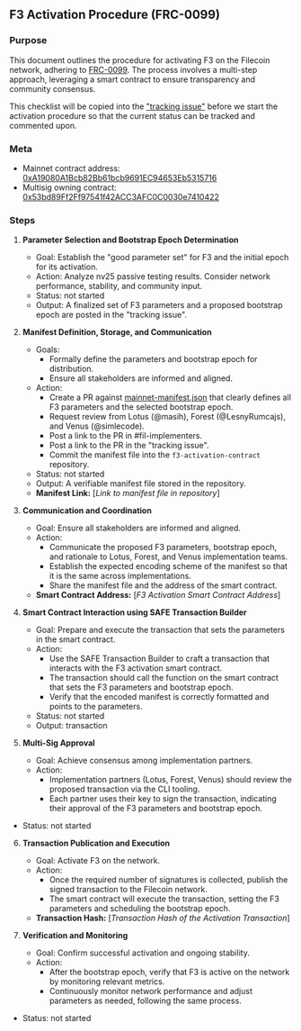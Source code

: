 ## F3 Activation Procedure (FRC-0099)

### Purpose
This document outlines the procedure for activating F3 on the Filecoin network, adhering to [FRC-0099](https://github.com/filecoin-project/FIPs/blob/master/FRCs/frc-0099.md). The process involves a multi-step approach, leveraging a smart contract to ensure transparency and community consensus.

This checklist will be copied into the ["tracking issue"](https://github.com/filecoin-project/f3-activation-contract/issues/22) before we start the activation procedure so that the current status can be tracked and commented upon.

### Meta
* Mainnet contract address: [0xA19080A1Bcb82Bb61bcb9691EC94653Eb5315716](https://filecoin.blockscout.com/address/0xA19080A1Bcb82Bb61bcb9691EC94653Eb5315716?tab=contract)
* Multisig owning contract: [0x53bd89Ff2Ff97541f42ACC3AFC0C0030e7410422](https://safe.filecoin.io/settings/setup?safe=filecoin:0x53bd89Ff2Ff97541f42ACC3AFC0C0030e7410422)

### Steps
1.  **Parameter Selection and Bootstrap Epoch Determination**
    *   Goal: Establish the "good parameter set" for F3 and the initial epoch for its activation.
    *   Action: Analyze nv25 passive testing results. Consider network performance, stability, and community input.
    * Status: not started
    *   Output: A finalized set of F3 parameters and a proposed bootstrap epoch are posted in the "tracking issue".

2.  **Manifest Definition, Storage, and Communication**
    *   Goals: 
         * Formally define the parameters and bootstrap epoch for distribution.
         * Ensure all stakeholders are informed and aligned.
    *   Action:
        * Create a PR against [mainnet-manifest.json](https://github.com/filecoin-project/f3-activation-contract/blob/master/tasks/mainnet-manifest.json) that clearly defines all F3 parameters and the selected bootstrap epoch.
        * Request review from Lotus (@masih), Forest (@LesnyRumcajs), and Venus (@simlecode).
        * Post a link to the PR in #fil-implementers.
        * Post a link to the PR in the "tracking issue".
        *   Commit the manifest file into the `f3-activation-contract` repository.
    *   Status: not started
    *   Output: A verifiable manifest file stored in the repository.
    *   **Manifest Link:** \[*Link to manifest file in repository*]

3.  **Communication and Coordination**
    *   Goal: Ensure all stakeholders are informed and aligned.
    *   Action:
        *   Communicate the proposed F3 parameters, bootstrap epoch, and rationale to Lotus, Forest, and Venus implementation teams.
        *   Establish the expected encoding scheme of the manifest so that it is the same across implementations.
        *   Share the manifest file and the address of the smart contract.
    *   **Smart Contract Address:** \[*F3 Activation Smart Contract Address*]

4.  **Smart Contract Interaction using SAFE Transaction Builder**
    *   Goal: Prepare and execute the transaction that sets the parameters in the smart contract.
    *   Action:
        *   Use the SAFE Transaction Builder to craft a transaction that interacts with the F3 activation smart contract.
        *   The transaction should call the function on the smart contract that sets the F3 parameters and bootstrap epoch.
        *   Verify that the encoded manifest is correctly formatted and points to the parameters.
    * Status: not started
    * Output: transaction 

5.  **Multi-Sig Approval**
    *   Goal: Achieve consensus among implementation partners.
    *   Action:
        *   Implementation partners (Lotus, Forest, Venus) should review the proposed transaction via the CLI tooling.
        *   Each partner uses their key to sign the transaction, indicating their approval of the F3 parameters and bootstrap epoch.
  * Status: not started

6.  **Transaction Publication and Execution**
    *   Goal: Activate F3 on the network.
    *   Action:
        *   Once the required number of signatures is collected, publish the signed transaction to the Filecoin network.
        *   The smart contract will execute the transaction, setting the F3 parameters and scheduling the bootstrap epoch.
    *   **Transaction Hash:** \[*Transaction Hash of the Activation Transaction*]

7.  **Verification and Monitoring**
    *   Goal: Confirm successful activation and ongoing stability.
    *   Action:
        *   After the bootstrap epoch, verify that F3 is active on the network by monitoring relevant metrics.
        *   Continuously monitor network performance and adjust parameters as needed, following the same process.
* Status: not started

